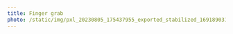 ```yaml
---
title: Finger grab
photo: /static/img/pxl_20230805_175437955_exported_stabilized_1691890316478.gif
---
```

